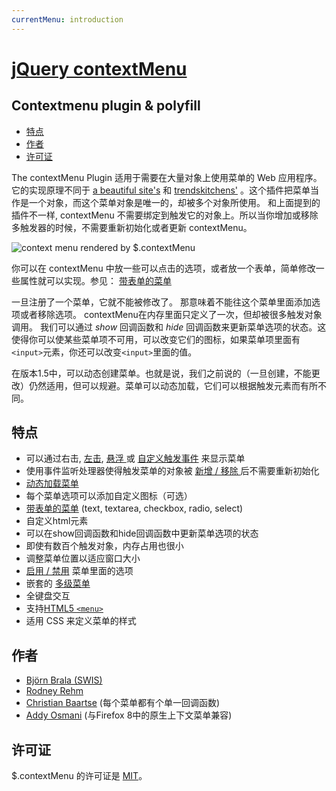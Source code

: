 ```yaml
---
currentMenu: introduction
---
```


# [jQuery contextMenu](https://github.com/swisnl/jQuery-contextMenu)

## Contextmenu plugin & polyfill

<!-- START doctoc generated TOC please keep comment here to allow auto update -->
<!-- DON'T EDIT THIS SECTION, INSTEAD RE-RUN doctoc TO UPDATE -->


- [特点](#features)
- [作者](#authors)
- [许可证](#license)

<!-- END doctoc generated TOC please keep comment here to allow auto update -->

The contextMenu Plugin 适用于需要在大量对象上使用菜单的 Web 应用程序。它的实现原理不同于 [a beautiful site's](http://abeautifulsite.net/blog/2008/09/jquery-context-menu-plugin/) 和 [trendskitchens'](http://www.trendskitchens.co.nz/jquery/contextmenu/) 。这个插件把菜单当作是一个对象，而这个菜单对象是唯一的，却被多个对象所使用。 和上面提到的插件不一样, contextMenu 不需要绑定到触发它的对象上。所以当你增加或移除多触发器的时候，不需要重新初始化或者更新 contextMenu。

![context menu rendered by $.contextMenu](screenshots/jquery-contextMenu.subs.png) 

你可以在 contextMenu 中放一些可以点击的选项，或者放一个表单，简单修改一些属性就可以实现。参见： [带表单的菜单](demo/input.html)

一旦注册了一个菜单，它就不能被修改了。 那意味着不能往这个菜单里面添加选项或者移除选项。 contextMenu在内存里面只定义了一次，但却被很多触发对象调用。
我们可以通过 _show_ 回调函数和 _hide_ 回调函数来更新菜单选项的状态。这使得你可以使某些菜单项不可用，可以改变它们的图标，如果菜单项里面有`<input>`元素，你还可以改变`<input>`里面的值。

在版本1.5中，可以动态创建菜单。也就是说，我们之前说的（一旦创建，不能更改）仍然适用，但可以规避。菜单可以动态加载，它们可以根据触发元素而有所不同。

## 特点

*   可以通过右击, [左击](demo/trigger-left-click.html), [悬浮 ](demo/trigger-hover.html)或 [自定义触发事件](demo/trigger-custom.html) 来显示菜单
*   使用事件监听处理器使得触发菜单的对象被 [新增 / 移除 ](demo/dynamic.html) 后不需要重新初始化
*   [动态加载菜单](demo/dynamic-create.html)
*   每个菜单选项可以添加自定义图标（可选）
*   [带表单的菜单](demo/input.html) (text, textarea, checkbox, radio, select)
*   自定义html元素
*   可以在show回调函数和hide回调函数中更新菜单选项的状态
*   即使有数百个触发对象，内存占用也很小
*   调整菜单位置以适应窗口大小
*   [启用 / 禁用](demo/disabled-changing.html) 菜单里面的选项
*   嵌套的 [多级菜单](demo/sub-menus.html)
*   全键盘交互
*   支持[HTML5 `<menu>`](demo/html5-import.html)
*   适用 CSS 来定义菜单的样式

## 作者

*   [Björn Brala (SWIS)](http://www.swis.nl/over-ons/bjorn-brala)
*   [Rodney Rehm](http://rodneyrehm.de/en/)
*   [Christian Baartse](https://github.com/christiaan) (每个菜单都有个单一回调函数)
*   [Addy Osmani](https://github.com/addyosmani) (与Firefox 8中的原生上下文菜单兼容)

## 许可证

$.contextMenu 的许可证是 [MIT](http://www.opensource.org/licenses/mit-license)。
